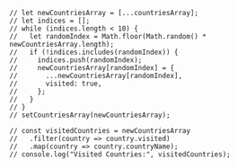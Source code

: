     // let newCountriesArray = [...countriesArray];
    // let indices = [];
    // while (indices.length < 10) {
    //   let randomIndex = Math.floor(Math.random() * newCountriesArray.length);
    //   if (!indices.includes(randomIndex)) {
    //     indices.push(randomIndex);
    //     newCountriesArray[randomIndex] = {
    //       ...newCountriesArray[randomIndex],
    //       visited: true,
    //     };
    //   }
    // }
    // setCountriesArray(newCountriesArray);

    // const visitedCountries = newCountriesArray
    //   .filter(country => country.visited)
    //   .map(country => country.countryName);
    // console.log("Visited Countries:", visitedCountries);